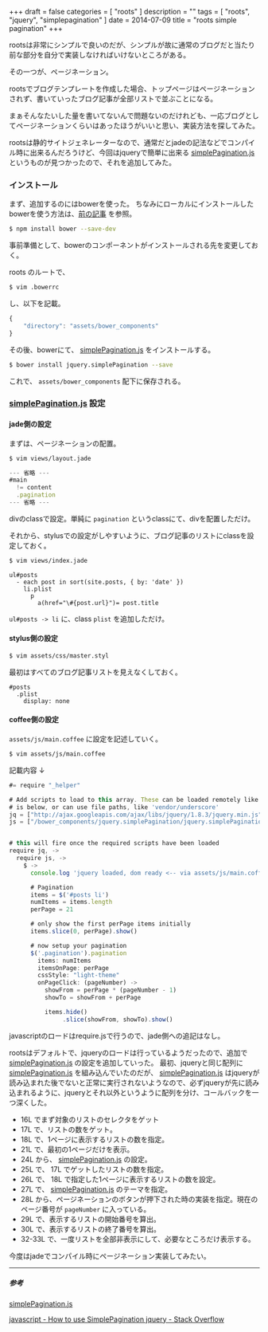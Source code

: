 +++
draft = false
categories = [ "roots" ]
description = ""
tags = [ "roots", "jquery", "simplepagination" ]
date = 2014-07-09
title = "roots simple pagination"
+++

rootsは非常にシンプルで良いのだが、シンプルが故に通常のブログだと当たり前な部分を自分で実装しなければいけないところがある。

その一つが、ページネーション。

rootsでブログテンプレートを作成した場合、トップページはページネーションされず、書いていったブログ記事が全部リストで並ぶことになる。

まぁそんなたいした量を書いてないんで問題ないのだけれども、一応ブログとしてページネーションくらいはあったほうがいいと思い、実装方法を探してみた。

rootsは静的サイトジェネレーターなので、通常だとjadeの記法などでコンパイル時に出来るんだろうけど、今回はjqueryで簡単に出来る [simplePagination.js](http://flaviusmatis.github.io/simplePagination.js/) というものが見つかったので、それを追加してみた。

### インストール
まず、追加するのにはbowerを使った。
ちなみにローカルにインストールしたbowerを使う方法は、[前の記事](http://yukimemi.github.io/posts/2014-07-02_direnv%20for%20npm%20local%20commands.html) を参照。

```sh
$ npm install bower --save-dev
```

事前準備として、bowerのコンポーネントがインストールされる先を変更しておく。

roots のルートで、
```sh
$ vim .bowerrc
```
し、以下を記載。
```javascript
{
    "directory": "assets/bower_components"
}
```

その後、bowerにて、 [simplePagination.js](http://flaviusmatis.github.io/simplePagination.js/) をインストールする。
```sh
$ bower install jquery.simplePagination --save
```

これで、 `assets/bower_components` 配下に保存される。

### [simplePagination.js](http://flaviusmatis.github.io/simplePagination.js/) 設定

#### jade側の設定
まずは、ページネーションの配置。
```sh
$ vim views/layout.jade
```

```javascript
--- 省略 ---
#main
  != content
  .pagination
--- 省略 ---
```
divのclassで設定。単純に `pagination` というclassにて、divを配置しただけ。

それから、stylusでの設定がしやすいように、ブログ記事のリストにclassを設定しておく。

```sh
$ vim views/index.jade
```

```jade
ul#posts
  - each post in sort(site.posts, { by: 'date' })
    li.plist
      p
        a(href="\#{post.url}")= post.title
```

`ul#posts -> li` に、class `plist` を追加しただけ。

#### stylus側の設定
```sh
$ vim assets/css/master.styl
```

最初はすべてのブログ記事リストを見えなくしておく。

```stylus
#posts
  .plist
    display: none
```

#### coffee側の設定
`assets/js/main.coffee` に設定を記述していく。

```sh
$ vim assets/js/main.coffee
```

記載内容 ↓
```javascript
#= require "_helper"

# Add scripts to load to this array. These can be loaded remotely like jquery
# is below, or can use file paths, like 'vendor/underscore'
jq = ["http://ajax.googleapis.com/ajax/libs/jquery/1.8.3/jquery.min.js"]
js = ["/bower_components/jquery.simplePagination/jquery.simplePagination.js"]


# this will fire once the required scripts have been loaded
require jq, ->
  require js, ->
    $ ->
      console.log 'jquery loaded, dom ready <-- via assets/js/main.coffee'

      # Pagination
      items = $('#posts li')
      numItems = items.length
      perPage = 21

      # only show the first perPage items initially
      items.slice(0, perPage).show()

      # now setup your pagination
      $('.pagination').pagination
        items: numItems
        itemsOnPage: perPage
        cssStyle: "light-theme"
        onPageClick: (pageNumber) ->
          showFrom = perPage * (pageNumber - 1)
          showTo = showFrom + perPage

          items.hide()
               .slice(showFrom, showTo).show()
```
javascriptのロードはrequire.jsで行うので、jade側への追記はなし。

rootsはデフォルトで、jqueryのロードは行っているようだったので、追加で [simplePagination.js](http://flaviusmatis.github.io/simplePagination.js/) の設定を追加していった。
最初、jqueryと同じ配列に [simplePagination.js](http://flaviusmatis.github.io/simplePagination.js/) を組み込んでいたのだが、 [simplePagination.js](http://flaviusmatis.github.io/simplePagination.js/) はjqueryが読み込まれた後でないと正常に実行されないようなので、必ずjqueryが先に読み込まれるように、jqueryとそれ以外というように配列を分け、コールバックを一つ深くした。

- 16L でまず対象のリストのセレクタをゲット
- 17L で、リストの数をゲット。
- 18L で、1ページに表示するリストの数を指定。
- 21L で、最初の1ページだけを表示。
- 24L から、 [simplePagination.js](http://flaviusmatis.github.io/simplePagination.js/) の設定。
- 25L で、 17L でゲットしたリストの数を指定。
- 26L で、 18L で指定した1ページに表示するリストの数を設定。
- 27L で、 [simplePagination.js](http://flaviusmatis.github.io/simplePagination.js/) のテーマを指定。
- 28L から、ページネーションのボタンが押下された時の実装を指定。現在のページ番号が `pageNumber` に入っている。
- 29L で、表示するリストの開始番号を算出。
- 30L で、表示するリストの終了番号を算出。
- 32-33L で、一度リストを全部非表示にして、必要なところだけ表示する。


今度はjadeでコンパイル時にページネーション実装してみたい。

- - -

##### 参考
[simplePagination.js](http://flaviusmatis.github.io/simplePagination.js/)

[javascript - How to use SimplePagination jquery - Stack Overflow](http://stackoverflow.com/questions/20896076/how-to-use-simplepagination-jquery)

